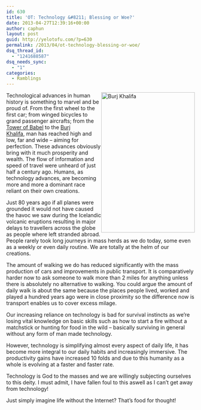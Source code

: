 ```yaml
---
id: 630
title: 'OT: Technology &#8211; Blessing or Woe?'
date: 2013-04-27T12:39:16+00:00
author: caphun
layout: post
guid: http://yelotofu.com/?p=630
permalink: /2013/04/ot-technology-blessing-or-woe/
dsq_thread_id:
  - "1241688587"
dsq_needs_sync:
  - "1"
categories:
  - Ramblings
---
```

<img class="alignright" style="float: right;" title="Burj Khalifa" alt="Burj Khalifa" src="http://upload.wikimedia.org/wikipedia/en/thumb/2/2f/Burj_Khalifa_building.jpg/250px-Burj_Khalifa_building.jpg" width="250" height="375" />

Technological advances in human history is something to marvel and be proud of. From the first wheel to the first car; from winged bicycles to grand passenger aircrafts; from the <a href="http://en.wikipedia.org/wiki/Tower_of_Babel" target="_blank">Tower of Babel</a> to the <a href="http://en.wikipedia.org/wiki/Burj_Khalifa" target="_blank">Burj Khalifa</a>, man has reached high and low, far and wide &#8211; aiming for perfection. These advances obviously bring with it much prosperity and wealth. The flow of information and speed of travel were unheard of just half a century ago. Humans, as technology advances, are becoming more and more a dominant race reliant on their own creations.

Just 80 years ago if all planes were grounded it would not have caused the havoc we saw during the Icelandic volcanic eruptions resulting in major delays to travellers across the globe as people where left stranded abroad. People rarely took long journeys in mass herds as we do today, some even as a weekly or even daily routine. We are totally at the helm of our creations.

The amount of walking we do has reduced significantly with the mass production of cars and improvements in public transport. It is comparatively harder now to ask someone to walk more than 2 miles for anything unless there is absolutely no alternative to walking. You could argue the amount of daily walk is about the same because the places people lived, worked and played a hundred years ago were in close proximity so the difference now is transport enables us to cover excess milage.

Our increasing reliance on technology is bad for survival instincts as we&#8217;re losing vital knowledge on basic skills such as how to start a fire without a matchstick or hunting for food in the wild &#8211; basically surviving in general without any form of man made technology.

However, technology is simplifying almost every aspect of daily life, it has become more integral to our daily habits and increasingly immersive. The productivity gains have increased 10 folds and due to this humanity as a whole is evolving at a faster and faster rate.

Technology is God to the masses and we are willingly subjecting ourselves to this deity. I must admit, I have fallen foul to this aswell as I can&#8217;t get away from technology!

Just simply imagine life without the Internet? That&#8217;s food for thought!
